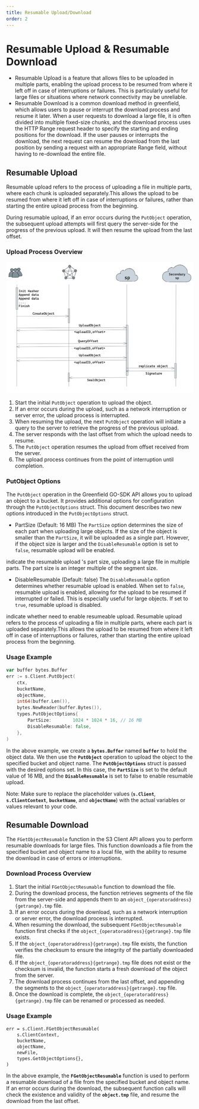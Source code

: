 ```yaml
---
title: Resumable Upload/Download
order: 2
---
```


# Resumable Upload & Resumable Download

* Resumable Upload is a feature that allows files to be uploaded in multiple parts, enabling the upload process to be resumed from where it left off in case of interruptions or failures. This is particularly useful for large files or situations where network connectivity may be unreliable.
* Resumable Download is a common download method in greenfield, which allows users to pause or interrupt the download process and resume it later. When a user requests to download a large file, it is often divided into multiple fixed-size chunks, and the download process uses the HTTP Range request header to specify the starting and ending positions for the download. If the user pauses or interrupts the download, the next request can resume the download from the last position by sending a request with an appropriate Range field, without having to re-download the entire file.

## Resumable Upload

Resumable upload refers to the process of uploading a file in multiple parts, where each chunk is uploaded separately.This allows the upload to be resumed from where it left off in case of interruptions or failures, rather than starting the entire upload process from the beginning.

During resumable upload, if an error occurs during the `PutObject` operation, the subsequent upload attempts will first query the server-side for the progress of the previous upload. It will then resume the upload from the last offset.

### Upload Process Overview

![resumable-upload-overview](../../../../../static/asset/12-Resumable-Upload.png)

1. Start the initial `PutObject` operation to upload the object.
2. If an error occurs during the upload, such as a network interruption or server error, the upload process is interrupted.
3. When resuming the upload, the next `PutObject` operation will initiate a query to the server to retrieve the progress of the previous upload.
4. The server responds with the last offset from which the upload needs to resume.
5. The `PutObject` operation resumes the upload from offset received from the server.
6. The upload process continues from the point of interruption until completion.

### PutObject Options

The `PutObject` operation in the Greenfield GO-SDK API allows you to upload an object to a bucket. It provides additional options for configuration through the `PutObjectOptions` struct. This document describes two new options introduced in the `PutObjectOptions` struct.

- PartSize (Default: 16 MB)
  The `PartSize` option determines the size of each part when uploading large objects. If the size of the object is smaller than the `PartSize`, it will be uploaded as a single part. However, if the object size is larger and the `DisableResumable` option is set to `false`, resumable upload will be enabled.

indicate the resumable upload 's part size, uploading a large file in multiple parts. The part size is an integer multiple of the segment size.

- DisableResumable (Default: false)
  The `DisableResumable` option determines whether resumable upload is enabled. When set to `false`, resumable upload is enabled, allowing for the upload to be resumed if interrupted or failed. This is especially useful for large objects. If set to `true`, resumable upload is disabled.

indicate whether need to enable resumeable upload. Resumable upload refers to the process of uploading  a file in multiple parts, where each part is uploaded separately.This allows the upload to be resumed from  where it left off in case of interruptions or failures, rather than starting the entire upload process from the beginning.

### Usage Example

```go
var buffer bytes.Buffer
err := s.Client.PutObject(
    ctx,
    bucketName,
    objectName,
    int64(buffer.Len()),
    bytes.NewReader(buffer.Bytes()),
    types.PutObjectOptions{
        PartSize:        1024 * 1024 * 16, // 16 MB
        DisableResumable: false,
    },
)
```

In the above example, we create a **`bytes.Buffer`** named **`buffer`** to hold the object data. We then use the **`PutObject`** operation to upload the object to the specified bucket and object name. The **`PutObjectOptions`** struct is passed with the desired options set. In this case, the **`PartSize`** is set to the default value of 16 MB, and the **`DisableResumable`** is set to false to enable resumable upload.

Note: Make sure to replace the placeholder values (**`s.Client`**, **`s.ClientContext`**, **`bucketName`**, and **`objectName`**) with the actual variables or values relevant to your code.

## Resumable Download

The `FGetObjectResumable` function in the S3 Client API allows you to perform resumable downloads for large files. This function downloads a file from the specified bucket and object name to a local file, with the ability to resume the download in case of errors or interruptions.

### Download Process Overview

1. Start the initial `FGetObjectResumable` function to download the file.
2. During the download process, the function retrieves segments of the file from the server-side and appends them to an `object_{operatoraddress}{getrange}.tmp` file.
3. If an error occurs during the download, such as a network interruption or server error, the download process is interrupted.
4. When resuming the download, the subsequent `FGetObjectResumable` function first checks if the `object_{operatoraddress}{getrange}.tmp` file exists.
5. If the `object_{operatoraddress}{getrange}.tmp` file exists, the function verifies the checksum to ensure the integrity of the partially downloaded file.
6. If the `object_{operatoraddress}{getrange}.tmp` file does not exist or the checksum is invalid, the function starts a fresh download of the object from the server.
7. The download process continues from the last offset, and appending the segments to the `object_{operatoraddress}{getrange}.tmp` file.
8. Once the download is complete, the `object_{operatoraddress}{getrange}.tmp` file can be renamed or processed as needed.

### Usage Example

```
err = s.Client.FGetObjectResumable(
    s.ClientContext,
    bucketName,
    objectName,
    newFile,
    types.GetObjectOptions{},
)
```

In the above example, the **`FGetObjectResumable`** function is used to perform a resumable download of a file from the specified bucket and object name. If an error occurs during the download, the subsequent function calls will check the existence and validity of the **`object.tmp`** file, and resume the download from the last offset.